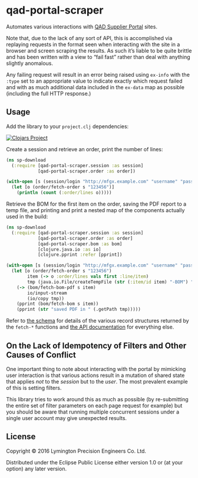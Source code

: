 # qad-portal-scraper

Automates various interactions with
[QAD Supplier Portal](https://www.mfgx.net/index.jsp) sites.

Note that, due to the lack of any sort of API, this is accomplished via
replaying requests in the format seen when interacting with the site in
a browser and screen scraping the results. As such it’s liable to be
quite brittle and has been written with a view to “fail fast” rather
than deal with anything slightly anomalous.

Any failing request will result in an error being raised using `ex-info` with
the `:type` set to an appropriate value to indicate exactly which request failed
and with as much additional data included in the `ex-data` map as possible
(including the full HTTP response.)

## Usage

Add the library to your `project.clj` dependencies:

[![Clojars Project](https://img.shields.io/clojars/v/lymingtonprecision/qad-portal-scraper.svg)](https://clojars.org/lymingtonprecision/qad-portal-scraper)

Create a session and retrieve an order, print the number of lines:

```clojure
(ns sp-download
  (:require [qad-portal-scraper.session :as session]
            [qad-portal-scraper.order :as order])

(with-open [s (session/login "http://mfgx.example.com" "username" "password")]
  (let [o (order/fetch-order s "123456")]
    (println (count (:order/lines o)))))
```

Retrieve the BOM for the first item on the order, saving the PDF report to a
temp file, and printing and print a nested map of the components actually used
in the build:

```clojure
(ns sp-download
  (:require [qad-portal-scraper.session :as session]
            [qad-portal-scraper.order :as order]
            [qad-portal-scraper.bom :as bom]
            [clojure.java.io :as io]
            [clojure.pprint :refer [pprint])

(with-open [s (session/login "http://mfgx.example.com" "username" "password")]
  (let [o (order/fetch-order s "123456")
        item (-> o :order/lines vals first :line/item)
        tmp (java.io.File/createTempFile (str (:item/id item) "-BOM") ".pdf")]
    (-> (bom/fetch-bom-pdf s item)
        io/input-stream
        (io/copy tmp))
    (pprint (bom/fetch-bom s item))
    (pprint (str "saved PDF in " (.getPath tmp)))))
```

Refer to [the schema][schema] for details of the various record structures
returned by the `fetch-*` functions and [the API documentation][api-docs] for
everything else.

[schema]: src/qad_portal_scraper/schema.clj
[api-docs]: https://lymingtonprecision.github.io/qad-portal-scraper

## On the Lack of Idempotency of Filters and Other Causes of Conflict

One important thing to note about interacting with the portal by mimicking user
interaction is that various actions result in a mutation of shared state that
applies _not_ to the _session_ but to the _user_. The most prevalent example of
this is setting filters.

This library tries to work around this as much as possible (by re-submitting the
entire set of filter parameters on each page request for example) but you should
be aware that running multiple concurrent sessions under a single user account
may give unexpected results.

## License

Copyright © 2016 Lymington Precision Engineers Co. Ltd.

Distributed under the Eclipse Public License either version 1.0 or (at
your option) any later version.
